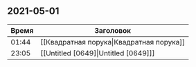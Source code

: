 ## 2021-05-01
| Время | Заголовок |
| --- | --- |
| 01:44 | [[Квадратная порука\|Квадратная порука]] |
| 23:05 | [[Untitled [0649]\|Untitled [0649]]] |
